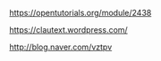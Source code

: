 https://opentutorials.org/module/2438

https://clautext.wordpress.com/

http://blog.naver.com/vztpv

